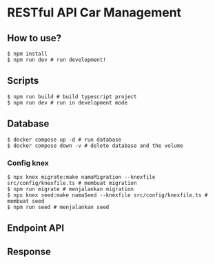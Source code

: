 # RESTful API Car Management

## How to use?

```
$ npm install
$ npm run dev # run development!
```

## Scripts

```
$ npm run build # build typescript project
$ npm run dev # run in development mode
```

## Database

```
$ docker compose up -d # run database
$ docker compose down -v # delete database and the volume
```

### Config knex

```
$ npx knex migrate:make namaMigration --knexfile src/config/knexfile.ts # membuat migration
$ npm run migrate # menjalankan migration
$ npx knex seed:make namaSeed --knexfile src/config/knexfile.ts # membuat seed
$ npm run seed # menjalankan seed
```

## Endpoint API

## Response
